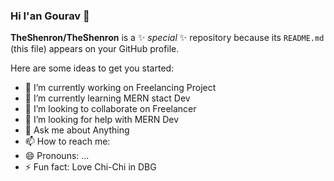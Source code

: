 ### Hi I'an Gourav 👋


**TheShenron/TheShenron** is a ✨ _special_ ✨ repository because its `README.md` (this file) appears on your GitHub profile.

Here are some ideas to get you started:

- 🔭 I’m currently working on Freelancing Project
- 🌱 I’m currently learning MERN stact Dev
- 👯 I’m looking to collaborate on Freelancer
- 🤔 I’m looking for help with MERN Dev
- 💬 Ask me about Anything 
- 📫 How to reach me: 
- 😄 Pronouns: ...
- ⚡ Fun fact: Love Chi-Chi in DBG

